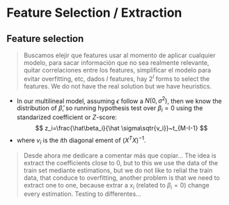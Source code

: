 # Feature Selection / Extraction
## Feature selection
> Buscamos elejir que features usar al momento de aplicar cualquier modelo, para sacar información que no sea realmente relevante, quitar correlaciones entre los features, simplificar el modelo para evitar overfitting, etc, dados $I$ features, hay $2^I$ forms to select the features. We do not have the real solution but we have heuristics.
- In our multilineal model, assuming $\epsilon$ follow a $N(0,\sigma^2)$, then we know the distribution of $\hat\beta$, so running hypothesis test over $\beta_i=0$ using the standarized coefficient or $Z$-score:
$$
z_i=\frac{\hat\beta_i}{\hat \sigma\sqtr{v_i}}~t_{M-I-1}
$$
- where $v_i$ is the $i$th diagonal ement of $(X^TX)^{-1}$.
> Desde ahora me dedicare a comentar más que copiar...
> The idea is extract the coefficients close to 0, but to this we use the data of the train set mediante estimations, but we do not like to relial the train data, that conduce to overfitting, another problem is that we need to extract one to one, because extrar a $x_i$ (related to $\beta_i=0$) change every estimation.
> Testing to differentes...